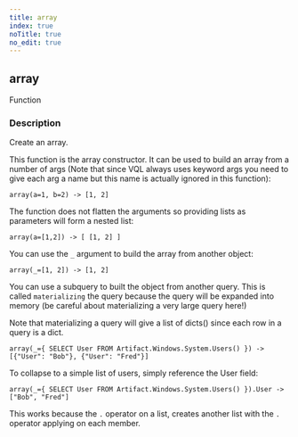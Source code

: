 ```yaml
---
title: array
index: true
noTitle: true
no_edit: true
---
```




<div class="vql_item"></div>


## array
<span class='vql_type pull-right page-header'>Function</span>


### Description

Create an array.

This function is the array constructor. It can be used to build an
array from a number of args (Note that since VQL always uses
keyword args you need to give each arg a name but this name is
actually ignored in this function):

```vql
array(a=1, b=2) -> [1, 2]
```

The function does not flatten the arguments so providing lists as
parameters will form a nested list:

```vql
array(a=[1,2]) -> [ [1, 2] ]
```

You can use the `_` argument to build the array from another
object:

```vql
array(_=[1, 2]) -> [1, 2]
```

You can use a subquery to built the object from another
query. This is called `materializing` the query because the query
will be expanded into memory (be careful about materializing a
very large query here!)

Note that materializing a query will give a list of dicts() since
each row in a query is a dict.

```vql
array(_={ SELECT User FROM Artifact.Windows.System.Users() }) -> [{"User": "Bob"}, {"User": "Fred"}]
```

To collapse to a simple list of users, simply reference the User
field:

```vql
array(_={ SELECT User FROM Artifact.Windows.System.Users() }).User -> ["Bob", "Fred"]
```

This works because the `.` operator on a list, creates another
list with the `.` operator applying on each member.


